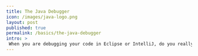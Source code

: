```yaml
---
title: The Java Debugger
icon: /images/java-logo.png
layout: post
published: true
permalink: /basics/the-java-debugger
intro: >
 When you are debugging your code in Eclipse or IntelliJ, do you really understand what is happening at the JVM and with the bytecode?
---
```

